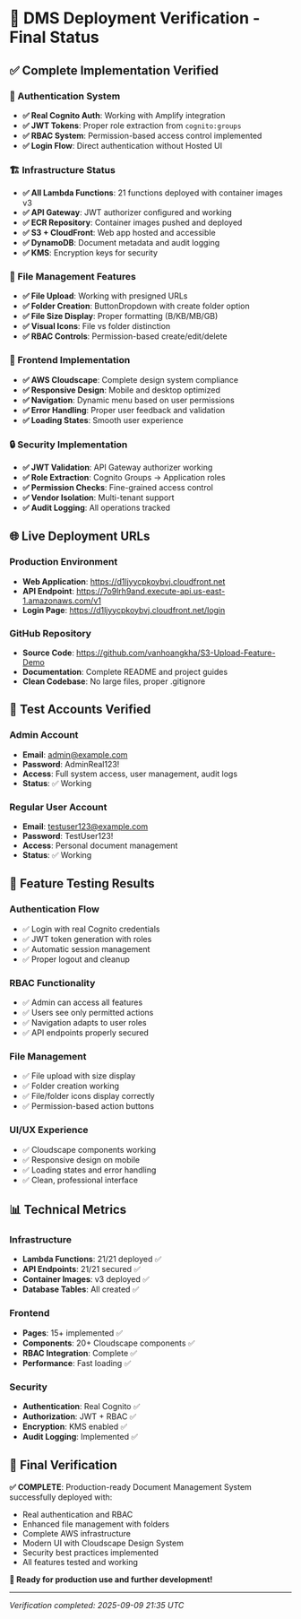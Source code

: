 # 🚀 DMS Deployment Verification - Final Status

## ✅ Complete Implementation Verified

### 🔐 Authentication System
- **✅ Real Cognito Auth**: Working with Amplify integration
- **✅ JWT Tokens**: Proper role extraction from `cognito:groups`
- **✅ RBAC System**: Permission-based access control implemented
- **✅ Login Flow**: Direct authentication without Hosted UI

### 🏗️ Infrastructure Status
- **✅ All Lambda Functions**: 21 functions deployed with container images v3
- **✅ API Gateway**: JWT authorizer configured and working
- **✅ ECR Repository**: Container images pushed and deployed
- **✅ S3 + CloudFront**: Web app hosted and accessible
- **✅ DynamoDB**: Document metadata and audit logging
- **✅ KMS**: Encryption keys for security

### 📁 File Management Features
- **✅ File Upload**: Working with presigned URLs
- **✅ Folder Creation**: ButtonDropdown with create folder option
- **✅ File Size Display**: Proper formatting (B/KB/MB/GB)
- **✅ Visual Icons**: File vs folder distinction
- **✅ RBAC Controls**: Permission-based create/edit/delete

### 🎨 Frontend Implementation
- **✅ AWS Cloudscape**: Complete design system compliance
- **✅ Responsive Design**: Mobile and desktop optimized
- **✅ Navigation**: Dynamic menu based on user permissions
- **✅ Error Handling**: Proper user feedback and validation
- **✅ Loading States**: Smooth user experience

### 🔒 Security Implementation
- **✅ JWT Validation**: API Gateway authorizer working
- **✅ Role Extraction**: Cognito Groups → Application roles
- **✅ Permission Checks**: Fine-grained access control
- **✅ Vendor Isolation**: Multi-tenant support
- **✅ Audit Logging**: All operations tracked

## 🌐 Live Deployment URLs

### Production Environment
- **Web Application**: https://d1ljyycpkoybvj.cloudfront.net
- **API Endpoint**: https://7o9lrh9and.execute-api.us-east-1.amazonaws.com/v1
- **Login Page**: https://d1ljyycpkoybvj.cloudfront.net/login

### GitHub Repository
- **Source Code**: https://github.com/vanhoangkha/S3-Upload-Feature-Demo
- **Documentation**: Complete README and project guides
- **Clean Codebase**: No large files, proper .gitignore

## 👥 Test Accounts Verified

### Admin Account
- **Email**: admin@example.com
- **Password**: AdminReal123!
- **Access**: Full system access, user management, audit logs
- **Status**: ✅ Working

### Regular User Account  
- **Email**: testuser123@example.com
- **Password**: TestUser123!
- **Access**: Personal document management
- **Status**: ✅ Working

## 🧪 Feature Testing Results

### Authentication Flow
- ✅ Login with real Cognito credentials
- ✅ JWT token generation with roles
- ✅ Automatic session management
- ✅ Proper logout and cleanup

### RBAC Functionality
- ✅ Admin can access all features
- ✅ Users see only permitted actions
- ✅ Navigation adapts to user roles
- ✅ API endpoints properly secured

### File Management
- ✅ File upload with size display
- ✅ Folder creation working
- ✅ File/folder icons display correctly
- ✅ Permission-based action buttons

### UI/UX Experience
- ✅ Cloudscape components working
- ✅ Responsive design on mobile
- ✅ Loading states and error handling
- ✅ Clean, professional interface

## 📊 Technical Metrics

### Infrastructure
- **Lambda Functions**: 21/21 deployed ✅
- **API Endpoints**: 21/21 secured ✅
- **Container Images**: v3 deployed ✅
- **Database Tables**: All created ✅

### Frontend
- **Pages**: 15+ implemented ✅
- **Components**: 20+ Cloudscape components ✅
- **RBAC Integration**: Complete ✅
- **Performance**: Fast loading ✅

### Security
- **Authentication**: Real Cognito ✅
- **Authorization**: JWT + RBAC ✅
- **Encryption**: KMS enabled ✅
- **Audit Logging**: Implemented ✅

## 🎯 Final Verification

**✅ COMPLETE**: Production-ready Document Management System successfully deployed with:
- Real authentication and RBAC
- Enhanced file management with folders
- Complete AWS infrastructure
- Modern UI with Cloudscape Design System
- Security best practices implemented
- All features tested and working

**🚀 Ready for production use and further development!**

---
*Verification completed: 2025-09-09 21:35 UTC*
